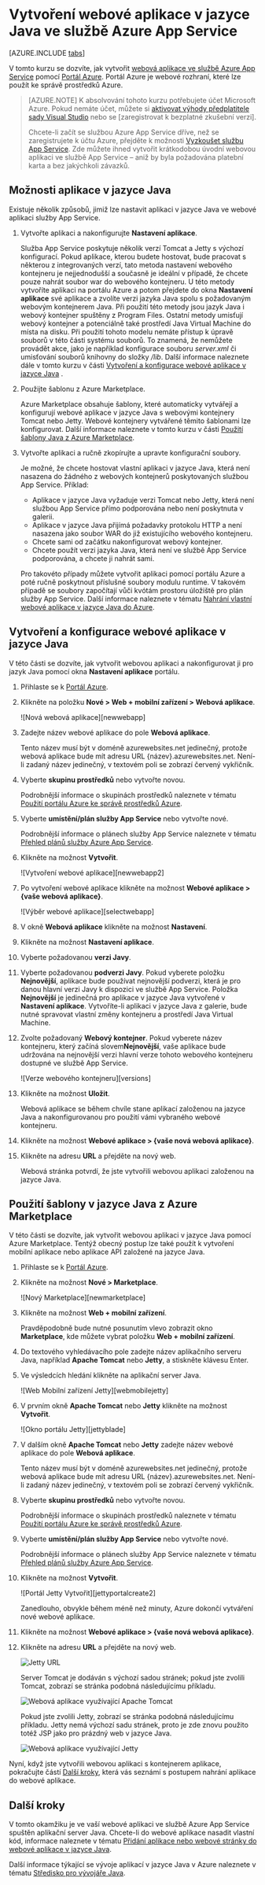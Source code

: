 <properties
    pageTitle="Vytvoření webové aplikace v jazyce Java ve službě Azure App Service | Microsoft Azure"
    description="V tomto kurzu se dozvíte, jak nasadit webovou aplikaci v jazyce Java do služby Azure App Service."
    services="app-service\web"
    documentationCenter="java"
    authors="rmcmurray"
    manager="wpickett"
    editor=""/>

<tags
    ms.service="app-service-web"
    ms.workload="web"
    ms.tgt_pltfrm="na"
    ms.devlang="Java"
    ms.topic="get-started-article"
    ms.date="06/01/2016"
    ms.author="robmcm"/>

# Vytvoření webové aplikace v jazyce Java ve službě Azure App Service

[AZURE.INCLUDE [tabs](../../includes/app-service-web-get-started-nav-tabs.md)]

V tomto kurzu se dozvíte, jak vytvořit [webová aplikace ve službě Azure App Service] pomocí [Portál Azure]. Portál Azure je webové rozhraní, které lze použít ke správě prostředků Azure.

> [AZURE.NOTE] K absolvování tohoto kurzu potřebujete účet Microsoft Azure. Pokud nemáte účet, můžete si [aktivovat výhody předplatitele sady Visual Studio] nebo se [zaregistrovat k bezplatné zkušební verzi].
>
> Chcete-li začít se službou Azure App Service dříve, než se zaregistrujete k účtu Azure, přejděte k možnosti [Vyzkoušet službu App Service]. Zde můžete ihned vytvořit krátkodobou úvodní webovou aplikaci ve službě App Service – aniž by byla požadována platební karta a bez jakýchkoli závazků.

## Možnosti aplikace v jazyce Java

Existuje několik způsobů, jimiž lze nastavit aplikaci v jazyce Java ve webové aplikaci služby App Service. 

1. Vytvořte aplikaci a nakonfigurujte **Nastavení aplikace**.

    Služba App Service poskytuje několik verzí Tomcat a Jetty s výchozí konfigurací. Pokud aplikace, kterou budete hostovat, bude pracovat s některou z integrovaných verzí, tato metoda nastavení webového kontejneru je nejjednodušší a současně je ideální v případě, že chcete pouze nahrát soubor war do webového kontejneru. U této metody vytvoříte aplikaci na portálu Azure a potom přejdete do okna **Nastavení aplikace** své aplikace a zvolíte verzi jazyka Java spolu s požadovaným webovým kontejnerem Java. Při použití této metody jsou jazyk Java i webový kontejner spuštěny z Program Files. Ostatní metody umisťují webový kontejner a potenciálně také prostředí Java Virtual Machine do místa na disku. Při použití tohoto modelu nemáte přístup k úpravě souborů v této části systému souborů. To znamená, že nemůžete provádět akce, jako je například konfigurace souboru *server.xml* či umisťování souborů knihovny do složky */lib*. Další informace naleznete dále v tomto kurzu v části [Vytvoření a konfigurace webové aplikace v jazyce Java](#appsettings) .
    
2. Použijte šablonu z Azure Marketplace.

    Azure Marketplace obsahuje šablony, které automaticky vytvářejí a konfigurují webové aplikace v jazyce Java s webovými kontejnery Tomcat nebo Jetty. Webové kontejnery vytvářené těmito šablonami lze konfigurovat. Další informace naleznete v tomto kurzu v části [Použití šablony Java z Azure Marketplace](#marketplace).
  
3. Vytvořte aplikaci a ručně zkopírujte a upravte konfigurační soubory. 

    Je možné, že chcete hostovat vlastní aplikaci v jazyce Java, která není nasazena do žádného z webových kontejnerů poskytovaných službou App Service. Příklad:
    
    * Aplikace v jazyce Java vyžaduje verzi Tomcat nebo Jetty, která není službou App Service přímo podporována nebo není poskytnuta v galerii.
    * Aplikace v jazyce Java přijímá požadavky protokolu HTTP a není nasazena jako soubor WAR do již existujícího webového kontejneru.
    * Chcete sami od začátku nakonfigurovat webový kontejner. 
    * Chcete použít verzi jazyka Java, která není ve službě App Service podporována, a chcete ji nahrát sami.

    Pro takovéto případy můžete vytvořit aplikaci pomocí portálu Azure a poté ručně poskytnout příslušné soubory modulu runtime. V takovém případě se soubory započítají vůči kvótám prostoru úložiště pro plán služby App Service. Další informace naleznete v tématu [Nahrání vlastní webové aplikace v jazyce Java do Azure].

## <a name="portal"></a> Vytvoření a konfigurace webové aplikace v jazyce Java

V této části se dozvíte, jak vytvořit webovou aplikaci a nakonfigurovat ji pro jazyk Java pomocí okna **Nastavení aplikace** portálu.

1. Přihlaste se k [Portál Azure].

2. Klikněte na položku **Nové > Web + mobilní zařízení > Webová aplikace**.

    ![Nová webová aplikace][newwebapp]

4. Zadejte název webové aplikace do pole **Webová aplikace**.

    Tento název musí být v doméně azurewebsites.net jedinečný, protože webová aplikace bude mít adresu URL {název}.azurewebsites.net. Není-li zadaný název jedinečný, v textovém poli se zobrazí červený vykřičník.

5. Vyberte **skupinu prostředků** nebo vytvořte novou.

    Podrobnější informace o skupinách prostředků naleznete v tématu [Použití portálu Azure ke správě prostředků Azure].

6. Vyberte **umístění/plán služby App Service** nebo vytvořte nové.

    Podrobnější informace o plánech služby App Service naleznete v tématu [Přehled plánů služby Azure App Service].

7. Klikněte na možnost **Vytvořit**.

    ![Vytvoření webové aplikace][newwebapp2]
 
8. Po vytvoření webové aplikace klikněte na možnost **Webové aplikace > {vaše webová aplikace}**.
 
    ![Výběr webové aplikace][selectwebapp]

9. V okně **Webová aplikace** klikněte na možnost **Nastavení**.

10. Klikněte na možnost **Nastavení aplikace**.

11. Vyberte požadovanou **verzi Javy**. 

12. Vyberte požadovanou **podverzi Javy**. Pokud vyberete položku **Nejnovější**, aplikace bude používat nejnovější podverzi, která je pro danou hlavní verzi Javy k dispozici ve službě App Service. Položka **Nejnovější** je jedinečná pro aplikace v jazyce Java vytvořené v **Nastavení aplikace**. Vytvoříte-li aplikaci v jazyce Java z galerie, bude nutné spravovat vlastní změny kontejneru a prostředí Java Virtual Machine. 

12. Zvolte požadovaný **Webový kontejner**. Pokud vyberete název kontejneru, který začíná slovem**Nejnovější**, vaše aplikace bude udržována na nejnovější verzi hlavní verze tohoto webového kontejneru dostupné ve službě App Service. 

    ![Verze webového kontejneru][versions]

13. Klikněte na možnost **Uložit**.

    Webová aplikace se během chvíle stane aplikací založenou na jazyce Java a nakonfigurovanou pro použití vámi vybraného webové kontejneru.

14. Klikněte na možnost **Webové aplikace > {vaše nová webová aplikace}**.

15. Klikněte na adresu **URL** a přejděte na nový web.

    Webová stránka potvrdí, že jste vytvořili webovou aplikaci založenou na jazyce Java.

## <a name="marketplace"></a> Použití šablony v jazyce Java z Azure Marketplace

V této části se dozvíte, jak vytvořit webovou aplikaci v jazyce Java pomocí Azure Marketplace. Tentýž obecný postup lze také použít k vytvoření mobilní aplikace nebo aplikace API založené na jazyce Java. 

1. Přihlaste se k [Portál Azure].

2. Klikněte na možnost **Nové > Marketplace**.

    ![Nový Marketplace][newmarketplace]

3. Klikněte na možnost **Web + mobilní zařízení**.

    Pravděpodobně bude nutné posunutím vlevo zobrazit okno **Marketplace**, kde můžete vybrat položku **Web + mobilní zařízení**.

4. Do textového vyhledávacího pole zadejte název aplikačního serveru Java, například **Apache Tomcat** nebo **Jetty**, a stiskněte klávesu Enter.

5. Ve výsledcích hledání klikněte na aplikační server Java.

    ![Web Mobilní zařízení Jetty][webmobilejetty]

6. V prvním okně **Apache Tomcat** nebo **Jetty** klikněte na možnost **Vytvořit**.

    ![Okno portálu Jetty][jettyblade]

7. V dalším okně **Apache Tomcat** nebo **Jetty** zadejte název webové aplikace do pole **Webová aplikace**.

    Tento název musí být v doméně azurewebsites.net jedinečný, protože webová aplikace bude mít adresu URL {název}.azurewebsites.net. Není-li zadaný název jedinečný, v textovém poli se zobrazí červený vykřičník.

8. Vyberte **skupinu prostředků** nebo vytvořte novou.

    Podrobnější informace o skupinách prostředků naleznete v tématu [Použití portálu Azure ke správě prostředků Azure].

9. Vyberte **umístění/plán služby App Service** nebo vytvořte nové.

    Podrobnější informace o plánech služby App Service naleznete v tématu [Přehled plánů služby Azure App Service].

10. Klikněte na možnost **Vytvořit**.

    ![Portál Jetty Vytvořit][jettyportalcreate2]

    Zanedlouho, obvykle během méně než minuty, Azure dokončí vytváření nové webové aplikace.

11. Klikněte na možnost **Webové aplikace > {vaše nová webová aplikace}**.

12. Klikněte na adresu **URL** a přejděte na nový web.

    ![Jetty URL][jettyurl]

    Server Tomcat je dodáván s výchozí sadou stránek; pokud jste zvolili Tomcat, zobrazí se stránka podobná následujícímu příkladu.

    ![Webová aplikace využívající Apache Tomcat][tomcat]

    Pokud jste zvolili Jetty, zobrazí se stránka podobná následujícímu příkladu. Jetty nemá výchozí sadu stránek, proto je zde znovu použito totéž JSP jako pro prázdný web v jazyce Java.

    ![Webová aplikace využívající Jetty][jetty]

Nyní, když jste vytvořili webovou aplikaci s kontejnerem aplikace, pokračujte částí [Další kroky](#next-steps), která vás seznámí s postupem nahrání aplikace do webové aplikace.

## Další kroky

V tomto okamžiku je ve vaší webové aplikaci ve službě Azure App Service spuštěn aplikační server Java. Chcete-li do webové aplikace nasadit vlastní kód, informace naleznete v tématu [Přidání aplikace nebo webové stránky do webové aplikace v jazyce Java].

Další informace týkající se vývoje aplikací v jazyce Java v Azure naleznete v tématu [Středisko pro vývojáře Java].

<!-- URL List -->

[Přidání aplikace nebo webové stránky do webové aplikace v jazyce Java]: ./web-sites-java-add-app.md
[Přehled plánů služby Azure App Service]: ../app-service/azure-web-sites-web-hosting-plans-in-depth-overview.md
[Portál Azure]: https://portal.azure.com/
[aktivovat výhody předplatitele sady Visual Studio]: http://go.microsoft.com/fwlink/?LinkId=623901
[registrace k bezplatné zkušební verzi]: http://go.microsoft.com/fwlink/?LinkId=623901
[Vyzkoušet službu App Service]: http://go.microsoft.com/fwlink/?LinkId=523751
[webová aplikace ve službě Azure App Service]: http://go.microsoft.com/fwlink/?LinkId=529714
[Středisko pro vývojáře Java]: /develop/java/
[Použití portálu Azure ke správě prostředků Azure]: ../azure-portal/resource-group-portal.md
[Nahrání vlastní webové aplikace v jazyce Java do Azure]: ./web-sites-java-custom-upload.md

<!-- IMG List -->

[nováwebováaplikace]: ./media/web-sites-java-get-started/newwebapp.png
[nováwebováaplikace2]: ./media/web-sites-java-get-started/newwebapp2.png
[výběrwebovéaplikace]: ./media/web-sites-java-get-started/selectwebapp.png
[verze]: ./media/web-sites-java-get-started/versions.png
[novýmarketplace]: ./media/web-sites-java-get-started/newmarketplace.png
[webmobilníjetty]: ./media/web-sites-java-get-started/webmobilejetty.png
[oknojetty]: ./media/web-sites-java-get-started/jettyblade.png
[jettyportálvytvořit2]: ./media/web-sites-java-get-started/jettyportalcreate2.png
[jettyurl]: ./media/web-sites-java-get-started/jettyurl.png
[tomcat]: ./media/web-sites-java-get-started/tomcat.png
[jetty]: ./media/web-sites-java-get-started/jetty.png



<!--HONumber=Jun16_HO2-->


